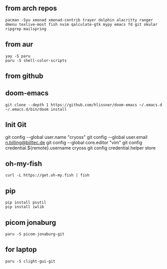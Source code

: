 ##  from arch repos 
    pacman -Syu xmonad xmonad-contrib trayer dolphin alacritty ranger dmenu texlive-most fish nvim qalculate-gtk mypy emacs fd git okular ripgrep mailspring
##  from aur    
    yay -S paru
    paru -S shell-color-scripts 
##  from github
##  doom-emacs
    git clone --depth 1 https://github.com/hlissner/doom-emacs ~/.emacs.d
    ~/.emacs.d/bin/doom install 
## Init Git 
git config --global user.name "cryoss"
git config --global user.email n.billing@billtec.de
git config --global core.editor "vim"
git config credential.${remote}.username cryoss 
git config credential.helper store

##  oh-my-fish
    curl -L https://get.oh-my.fish | fish 
##  pip
    pip install psutil
    pip install iwlib
##  picom jonaburg
    paru -S picom-jonaburg-git
##  for laptop 
    paru -S clight-gui-git
